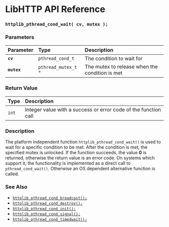 # LibHTTP API Reference

### `httplib_pthread_cond_wait( cv, mutex );`

### Parameters

| Parameter | Type | Description |
| :--- | :--- | :--- |
|**`cv`**|`pthread_cond_t`|The condition to wait for|
|**`mutex`**|`pthread_mutex_t *`|The mutex to release when the condition is met|

### Return Value

| Type | Description |
| :--- | :--- |
|`int`|Integer value with a success or error code of the function call|

### Description

The platform independent function `httplib_pthread_cond_wait()` is used to wait for a specific condition to be met. After the condition is met, the specified mutex is unlocked. If the function succeeds, the value **0** is returned, otherwise the return value is an error code. On systems which support it, the functionality is implemented as a direct call to `pthread_cond_wait()`. Otherwise an OS dependent alternative function is called.

### See Also

* [`httplib_pthread_cond_broadcast();`](httplib_pthread_cond_broadcast.md)
* [`httplib_pthread_cond_destroy();`](httplib_pthread_cond_destroy.md)
* [`httplib_pthread_cond_init();`](httplib_pthread_cond_init.md)
* [`httplib_pthread_cond_signal();`](httplib_pthread_cond_signal.md)
* [`httplib_pthread_cond_timedwait();`](httplib_pthread_cond_timedwait.md)
